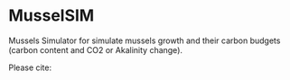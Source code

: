# MusselSIM
Mussels Simulator for simulate mussels growth and their carbon budgets (carbon content and CO2 or Akalinity change).

Please cite: 
